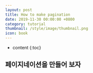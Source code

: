 ```yaml
---
layout: post
title: How to make pagination
date: 2019-11-30 00:00:00 +0800
category: tutorial
thumbnail: /style/image/thumbnail.png
icon: book
---
```



* content
{:toc}

## 페이지네이션을 만들어 보자